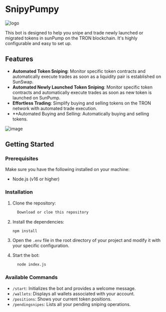 # SnipyPumpy
![logo](https://github.com/user-attachments/assets/d322cb0e-e0bd-4763-ae87-fd0276824c0e)


This bot is designed to help you snipe and trade newly launched or migrated tokens in sunPump on the TRON blockchain. It's highly configurable and easy to set up.


## Features

- **Automated Token Sniping**: Monitor specific token contracts and automatically execute trades as soon as a liquidity pair is established on SunSwap.
- **Automated Newly Launched Token Sniping**: Monitor specific token contracts and automatically execute trades as soon as new token is launched on SunPump.
- **Effortless Trading**: Simplify buying and selling tokens on the TRON network with automated trade execution.
- **Automated Buying and Selling: Automatically buying and selling tokens.

  
![image](https://github.com/user-attachments/assets/a918844e-ab77-42c8-aad5-e1187a12c58c)



## Getting Started

### Prerequisites

Make sure you have the following installed on your machine:

- Node.js (v16 or higher)

### Installation

1. Clone the repository:

   ```bash
     Download or cloe this repository
   ```

2. Install the dependencies:

   ```bash
   npm install
   ```

3. Open the `.env` file in the root directory of your project and modify it with your specific configuration.

4. Start the bot:

   ```bash
     node index.js
   ```

### Available Commands

- `/start`: Initializes the bot and provides a welcome message.
- `/wallets`: Displays all wallets associated with your account.
- `/positions`: Shows your current token positions.
- `/pendingsnipes`: Lists all your pending sniping operations.

